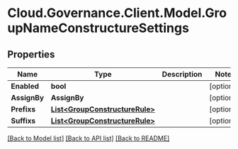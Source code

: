 # Cloud.Governance.Client.Model.GroupNameConstructureSettings
## Properties

Name | Type | Description | Notes
------------ | ------------- | ------------- | -------------
**Enabled** | **bool** |  | [optional] 
**AssignBy** | **AssignBy** |  | [optional] 
**Prefixs** | [**List&lt;GroupConstructureRule&gt;**](GroupConstructureRule.md) |  | [optional] 
**Suffixs** | [**List&lt;GroupConstructureRule&gt;**](GroupConstructureRule.md) |  | [optional] 

[[Back to Model list]](../README.md#documentation-for-models) [[Back to API list]](../README.md#documentation-for-api-endpoints) [[Back to README]](../README.md)

